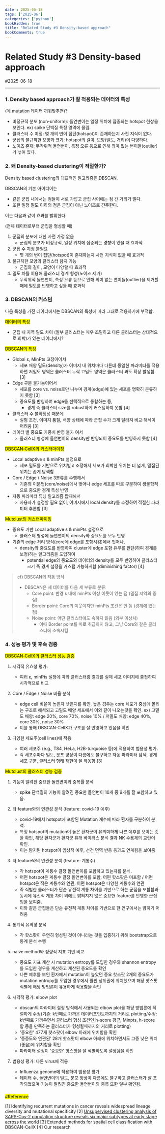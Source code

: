 ```yaml
---
date : 2025-06-18
tags: ['2025-06']
categories: ['python']
bookHidden: true
title: "Related Study #3 Density-based approach"
bookComments: true
---
```


# Related Study #3 Density-based approach

#2025-06-18

---

### 1. Density based approach가 잘 적용되는 데이터의 특성

(에 mutation 데이터 끼워맞추면)?

- 비정규적 분포 (non-uniform): 돌연변이는 일정 위치에 집중되는 hotspot 현상을 보인다. ex) spike 단백질 특정 영역에 몰림.
- 클러스터 수 미정: 몇 개의 변이 집단(hotspot)이 존재하는지 사전 지식이 없다.
- 군집의 불규칙한 모양과 크기: hotspot의 길이, 모양(밀도, 거리)이 다양하다.
- 노이즈 존재: 무작위적 돌연변이, 측정 오류 등으로 인해 의미 없는 변이들(outlier)가 섞여 있다.

###

### 2. 왜 Density-based clustering이 적절한가?

Density based clustering의 대표적인 알고리즘은 DBSCAN. 

DBSCAN의 기본 아이디어는
- 같은 군집 내에서는 점들이 서로 가깝고 군집 사이에는 점 간 거리가 멀다.
- 또한 일정 밀도 이하의 점은 군집이 아닌 노이즈로 간주한다.

이는 다음과 같이 효과를 발휘한다.

(전체 데이터로부터 군집을 형성할 때)
1. 군집의 분포에 대한 사전 가정 없음
   - 군집의 분포가 비정규적, 일정 위치에 집중되는 경향이 있을 때 효과적
2. 군집 수 지정 불필요
   - 몇 개의 변이 집단(hotspot)이 존재하는지 사전 지식이 없을 때 효과적
3. 불규칙한 모양의 클러스터 탐지 가능
   - 군집의 길이, 모양이 다양할 때 효과적
4. 밀도 차를 이용해 클러스터 경계 형성(노이즈 제거)
   - 무작위적 돌연변이, 측정 오류 등으로 인해 의미 없는 변이들(outlier)을 제거할 때에 밀도를 반영하고 싶을 때 효과적

### 3. DBSCAN의 커스텀

다음 특성을 가진 데이터에서는 DBSCAN의 특성에 따라 그대로 적용하기에 부적합.

<mark>데이터의 특성</mark>

- 군집 내 지역 밀도 차이 (일부 클러스터는 매우 조밀하고 다른 클러스터는 상대적으로 희박)가 있는 데이터에서?


<mark>DBSCAN의 특성</mark>

- Global ε, MinPts 고정이어서
    - 세포 배양 밀도(density)가 이미지 내 위치마다 다른데 동일한 파라미터를 적용하면 저밀도 영역은 클러스터 누락 고밀도 영역은 클러스터 과도 확장 발생함 [3]
- Edge 구분 불가능이어서
    - 세포를 core vs. noise로만 나누며 경계(edge)에 있는 세포를 명확히 분류하지 못함 [3]
    - 중요도를 반영하여 edge를 선택적으로 통합하는 등,
      - 경계 즉 클러스터 size를 robust하게 커스텀하지 못함 [4]
- 클러스터 수 불확정성 때문에
    - 실험 조건, 이미지 품질, 배양 상태에 따라 군집 수가 크게 달라져 비교·해석이 어려움 [3] 
- 데이터 별 중요도 가중치 반영 불가 여서
    - 클러스터 형성에 돌연변이의 density만 반영되어 중요도를 반영하지 못함 [4]


<mark>DBSCAN‑CellX의 커스터마이징</mark>
  - Local adaptive ε & minPts 설정으로
    - 세포 밀도를 기반으로 위치별 ε 조정해서 세포가 희박한 위치는 더 넓게, 밀집된 위치는 좁게 탐색함
  - Core / Edge / Noise 3분류를 수행해서
    - 기존의 이분법(core/noise)에서 벗어나 edge 세포를 따로 구분하여 생물학적으로 중요한 경계 특성 반영
  - 자동 파라미터 튜닝 알고리즘 탑재해서
    - 사용자가 설정할 필요 없이, 이미지에서 local density를 추정하여 적절한 파라미터 추론함 [3]

<mark>Mutclust의 커스터마이징</mark>
  - 중요도 기반 Local adaptive ε & minPts 설정으로
    - 클러스터 형성에 돌연변이의 density와 중요도를 모두 반영
  - 기존의 edge 처리 방식(core에 edge를 포함시킴)에서 벗어나,
    - density와 중요도를 반영하여 cluster에 edge 포함 유무를 판단(하여 경계를 보정)하는 알고리즘을 도입하여
      - potential edge의 중요도와 데이터의 density를 모두 반영하여 클러스터 크기 즉 경계 설정을 커스텀 가능하게함 (diminishing factor) [4]

> cf) DBSCAN의 작동 방식
> - DBSCAN은 세 데이터를 다음 세 부류로 분류:
>   - Core point: 반경 ε 내에 minPts 이상 이웃이 있는 점 (밀집 지역의 중심)
>   - Border point: Core의 이웃이지만 minPts 조건은 안 됨 (경계에 있는 점)
>   - Noise point: 어떤 클러스터에도 속하지 않음 (외부 이상치)
>     - 이때 Border point를 따로 취급하지 않고, 그냥 Core와 같은 클러스터에 소속시킴

###

### 4. 성능 평가 및 후속 검증

<mark>DBSCAN‑CellX의 클러스터 성능 검증</mark>

1. 시각적 유효성 평가:
   - 여러 ε, minPts 설정에 따라 클러스터링 결과를 실제 세포 이미지에 중첩하여 시각적으로 비교

2. Core / Edge / Noise 비율 분석
   - edge cell 비율이 높은지 낮은지를 확인, 높은 경우는 core 세포가 중심에 몰리는 구조로 해석되고 고밀도 배양 세포에서 이와 같이 나오는것을 확인. ex) 고밀도 배양: edge 20%, core 70%, noise 10% / 저밀도 배양: edge 40%, core 30%, noise 30%
   -  이를 통해 DBSCAN‑CellX가 구조를 잘 반영하고 있음을 확인

3. 다양한 세포주(cell lines)에 적용
   - 여러 세포주 (e.g., T84, HeLa, H2B-turquoise 등)에 적용하여 범용성 평가.
   - 각 세포주마다 밀도, 분포 양상이 다름에도 불구하고 자동 파라미터 탐색, 경계 세포 구분, 클러스터 형태 재현이 잘 작동함 [3]

<mark>Mutclust의 클러스터 성능 검증</mark>

1. 기능이 알려진 중요한 돌연변이와 중복률 분석
   - spike 단백질의 기능이 알려진 중요한 돌연변이 10개 중 9개를 잘 포함하고 있음.

2. 타 feature와의 연관성 분석 (feature: covid-19 예후)
   - covid-19에서 hotspot에 포함된 Mutation 개수에 따라 환자를 구분하여 분석. 
   - 특정 hotspot의 mutation이 높은 환자군이 유의미하게 나쁜 예후를 보이는 것을 확인, 해당 환자군과 환자군 유래 바이러스 분석 결과 NK 수용체의 교란이 확인.
   - 이는 탐지된 hotspot이 임상적 예후, 선천 면역 반응 등과도 연계됨을 보여줌

3. 타 feature와의 연관성 분석 (feature: 계통수)
   - 각 hotspot이 계통수 결정 돌연변이를 포함하고 있는지를 분석. 
   - 어떤 hotspot은 계통수 결정 돌연변이를 포함, 어떤 핫스팟은 미포함 / 어떤 hotspot은 적은 계통수와 연관, 어떤 hotspot은 다양한 계통수와 연관
   - 즉 식별한 클러스터가 단순 유전적 계통 차이를 기반으로 하는 군집을 포함함과 동시에 유전적 계통 차이 외에도 밝혀지지 않은 중요한 feature를 반영한 군집임을 보여줌. 
   - 이와 같은 군집들은 단순 유전적 계통 차이를 기반으로 한 연구에서는 밝히기 어려움

4. 통계적 유의성 분석
   - 각 핫스팟이 우연히 형성된 것이 아니라는 것을 입증하기 위해 bootstrap으로 통계 분석 수행

5. naive method와 정량적 지표 기반 비교
   - 중요도 지표 계산 시 mutation entropy를 도입한 경우와 shannon entropy를 도입한 경우를 계산하고 계산된 중요도를 확인
   - 나쁜 예후를 보인 환자에서 mutation이 높았던 중요 핫스팟 2개의 중요도가 mutation entropy를 도입한 경우에서 훨씬 상위권에 위치했으며 해당 핫스팟 식별에 해당 방법론이 유용하게 작용함을 확인

6. 시각적 평가: elbow plot
   - dbscan의 파라미터 결정 방식에서 사용되는 elbow plot을 해당 방법론에 적절하게 수정(기존: k번째로 가까운 데이터포인트까지의 거리로 plotting/수정: k번째로 가까우면서 클러스터 형성 조건인 h-score 평균, Minpts, h-score 합 등을 만족하는 클러스터가 형성될때까지의 거리로 plotting)
   - '중요한' 477개 핫스팟이 elbow 아래에 위치함을 확인
   - '중증도와 연관된' 28개 핫스팟이 elbow 아래에 위치하면서도 그중 낮은 위치(좋음)에 위치함을 확인
   - 파라미터 설정이 '중요한' 핫스팟을 잘 식별하도록 설정됨을 확인

7. 범용성 평가: 다른 virus에 적용
   - Influenza genome에 적용하여 범용성 평가
   - 데이터 수, 돌연변이의 밀도, 분포 양상이 다름에도 불구하고 클러스터가 잘 포착되었으며 기능이 알려진 중요한 돌연변이와 중복 또한 일부 확인됨.


###

<mark>#Reference</mark>

[1] Identifying recurrent mutations in cancer reveals widespread lineage diversity and mutational specificity
[2] [Unsupervised clustering analysis of SARS-Cov-2 population structure reveals six major subtypes at early stage across the world](https://pubmed.ncbi.nlm.nih.gov/34845455/)
[3] Extended methods for spatial cell classification with DBSCAN-CellX
[4] Our research

